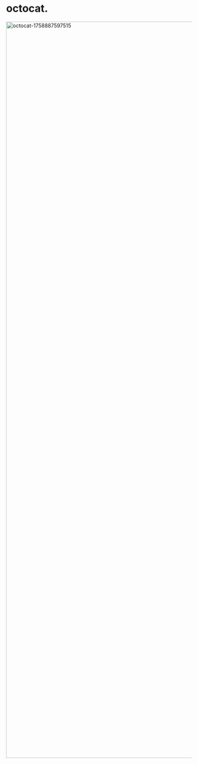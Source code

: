 # octocat.

<img width="2000" height="2000" alt="octocat-1758887597515" src="https://github.com/user-attachments/assets/28400e0b-3ed0-4491-8512-77a9515f3cbc" />

